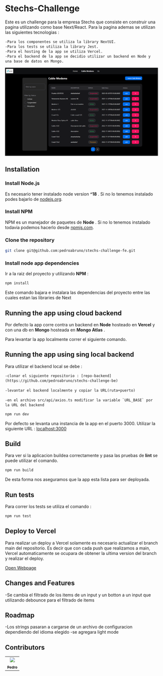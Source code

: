 # Stechs-Challenge

Este es un challenge para la empresa Stechs que consiste en construir una pagina utilizando como base Next/React. Para la pagina ademas se utilizan las siguientes tecnologias :

    -Para los componentes se utiliza la library NextUI. 
    -Para los tests se utiliza la library Jest.
    -Para el hosting de la app se utiliza Vercel.
    -Para el backend de la app se decidio utilizar un backend en Node y una base de datos en Mongo.

![Stechs-Challenge](src/resources/images/appScreenshot.png)

## Installation

### Install Node.js 

Es necesario tener instalado node version **^18** . Si no lo tenemos instalado podes bajarlo de [nodejs.org](https://nodejs.org/).


### Install NPM

NPM es un manejador de paquetes de **Node** . Si no lo tenemos instalado todavia podemos hacerlo desde [npmjs.com](https://docs.npmjs.com/downloading-and-installing-node-js-and-npm). 


### Clone the repository

```bash
git clone git@github.com:pedroabruno/stechs-challenge-fe.git
```


### Install node app dependencies

Ir a la raiz del proyecto y utilizando **NPM** :

```bash
npm install
```
Este comando bajara e instalara las dependencias del proyecto entre las cuales estan las libraries de Next


## Running the app using cloud backend

Por defecto la app corre contra un backend en **Node** hosteado en **Vercel** y con una db en **Mongo** hosteada en **Mongo Atlas** . 

Para levantar la app localmente correr el siguiente comando.


## Running the app using sing local backend 

Para utilizar el backend local se debe : 
    
    -clonar el siguiente repositorio : [repo-backend](https://github.com/pedroabruno/stechs-challenge-be)

    -levantar el backend localmente y copiar la URL(ruta+puerto)

    -en el archivo src/api/axios.ts modificar la variable `URL_BASE` por la URL del backend


```bash
npm run dev
```
Por defecto se levanta una instancia de la app en el puerto 3000. Utilizar la siguiente URL :  [localhost:3000](http://localhost:3000)


## Build

Para ver si la aplicacion buildea correctamente y pasa las pruebas de **lint** se puede utilizar el comando.

```bash
npm run build
```

De esta forma nos aseguramos que la app esta lista para ser deployada.


## Run tests

Para correr los tests se utiliza el comando :

```bash
npm run test
```


## Deploy to Vercel

Para realizar un deploy a Vercel solamente es necesario actualizar el branch main del repositorio. Es decir que con cada push que realizamos a main, Vercel automaticamente se ocupara de obtener la ultima version del branch y realizar el deploy.

[Open Webpage](https://stechs-challenge-fe.vercel.app/)


## Changes and Features

-Se cambia el filtrado de los items de un input y un botton a un input que utilizando debounce para el filtrado de items


## Roadmap

-Los strings pasaran a cargarse de un archivo de configuracion dependiendo del idioma elegido
-se agregara light mode

## Contributors

<!-- readme: contributors -start -->
<table>
    <tr>
        <td align="center">
            <a href="https://github.com/pedroabruno">
                <img src="https://avatars.githubusercontent.com/u/11651241?v=4" width="100;"/>
                <br />
                <sub><b>Pedro</b></sub>
            </a>
        </td>
    </tr>
</table>